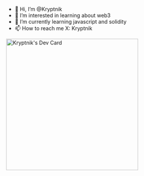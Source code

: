 - 👋 Hi, I’m @Kryptnik
- 👀 I’m interested in learning about web3
- 🌱 I’m currently learning javascript and solidity
- 📫 How to reach me X: Kryptnik

<a href="https://app.daily.dev/kryptnik"><img src="https://api.daily.dev/devcards/v2/XaDzOIV2fAWZ4mLC40uK8.png?type=default&r=pv5" width="356" alt="Kryptnik's Dev Card"/></a>
